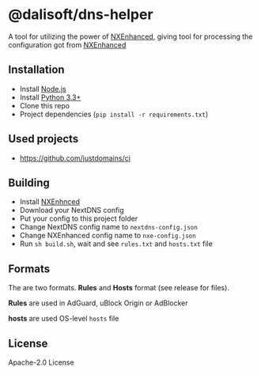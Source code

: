 # @dalisoft/dns-helper

A tool for utilizing the power of [NXEnhanced](https://github.com/hjk789/NXEnhanced), giving tool for processing the
configuration got from [NXEnhanced](https://github.com/hjk789/NXEnhanced)

## Installation

- Install  [Node.js](https://nodejs.org/en/)
- Install [Python 3.3+](https://www.python.org)
- Clone this repo
- Project dependencies (`pip install -r requirements.txt`)

## Used projects

- <https://github.com/justdomains/ci>

## Building

- Install [NXEnhnced](https://github.com/hjk789/NXEnhanced)
- Download your NextDNS config
- Put your config to this project folder
- Change NextDNS config name to `nextdns-config.json`
- Change NXEnhanced config name to `nxe-config.json`
- Run `sh build.sh`, wait and see `rules.txt` and `hosts.txt` file

## Formats

The are two formats. **Rules** and **Hosts** format (see release for files).

**Rules** are used in AdGuard, uBlock Origin or AdBlocker

**hosts** are used OS-level `hosts` file

## License

Apache-2.0 License
